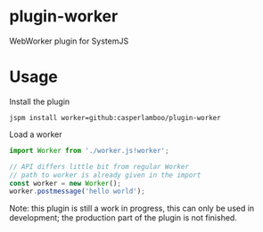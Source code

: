 # plugin-worker
WebWorker plugin for SystemJS
# Usage
Install the plugin

```jspm install worker=github:casperlamboo/plugin-worker```

Load a worker

```javascript
import Worker from './worker.js!worker';

// API differs little bit from regular Worker
// path to worker is already given in the import
const worker = new Worker();
worker.postmessage('hello world');
```

Note: this plugin is still a work in progress, this can only be used in development; the production part of the plugin is not finished.
